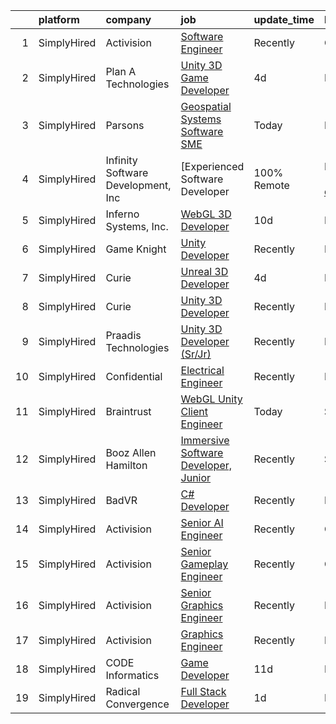 

|    | platform    | company                            | job                                                                                                                                                                  | update_time   | location          |
|---:|:------------|:-----------------------------------|:---------------------------------------------------------------------------------------------------------------------------------------------------------------------|:--------------|:------------------|
|  1 | SimplyHired | Activision                         | [Software Engineer](https://www.simplyhired.com/job/jKWPTK7m6Mmh1Qm-8xuDi4xj4DaLSM1cUtXjICwXVUeVQLAirYtxBA?q=3d+developer)                                           | Recently      | Carlsbad, CA      |
|  2 | SimplyHired | Plan A Technologies                | [Unity 3D Game Developer](https://www.simplyhired.com/job/HPqFVoH6pbU6NpRJK6IgLvj9KoBQo3Pl0cyyojXEm84WcISE7oEoVQ?q=3d+developer)                                     | 4d            | Las Vegas, NM     |
|  3 | SimplyHired | Parsons                            | [Geospatial Systems Software SME](https://www.simplyhired.com/job/TiLdC6fhuXFxW1qccWQi9ZfItEJeEInwncVdrPqAHZaRaQQZduNSfg?q=3d+developer)                             | Today         | Remote            |
|  4 | SimplyHired | Infinity Software Development, Inc | [Experienced Software Developer|100% Remote|Must be awesome!](https://www.simplyhired.com/job/qmY25Kk65EOtFEqVQrw4OmBuvJv1fF75EYDoR6oWWMYN9XXcXorbaw?q=3d+developer) | 8d            | Remote            |
|  5 | SimplyHired | Inferno Systems, Inc.              | [WebGL 3D Developer](https://www.simplyhired.com/job/ak8duL0DlWn7_pC7Um-qnxOBenuokD_uazbdFBfIyNvi4xiqwnxBiA?q=3d+developer)                                          | 10d           | Remote            |
|  6 | SimplyHired | Game Knight                        | [Unity Developer](https://www.simplyhired.com/job/TPCXx7J4ThFMPYooV0uo104Ok8Dxfe42kioQh-km8u8BHfk4_xf0xQ?q=3d+developer)                                             | Recently      | Remote            |
|  7 | SimplyHired | Curie                              | [Unreal 3D Developer](https://www.simplyhired.com/job/RFJks8iZ6_VS7JsS36v1L0GSrIG3sYytzTQvgn6ZSgUmHhRMrVDDRA?q=3d+developer)                                         | 4d            | Remote            |
|  8 | SimplyHired | Curie                              | [Unity 3D Developer](https://www.simplyhired.com/job/nZ2Ym30ykgJCOuKOjDUvIuHGfuJWRhVKs8xgfTdLiMfzh2fdPaP2Ug?q=3d+developer)                                          | Recently      | Remote            |
|  9 | SimplyHired | Praadis Technologies               | [Unity 3D Developer (Sr/Jr)](https://www.simplyhired.com/job/31hotB1dwgPWYBaitSQQZU9riUutiqrBqEYaldY05gk1bCzps8fI9g?q=3d+developer)                                  | Recently      | Princeton, NJ     |
| 10 | SimplyHired | Confidential                       | [Electrical Engineer](https://www.simplyhired.com/job/tJq91gIh5yldBakU5IHwyCQxmMoLGSd9U7hXAHPq_6GcWWx96k-JwA?q=3d+developer)                                         | Recently      | Fremont, CA       |
| 11 | SimplyHired | Braintrust                         | [WebGL Unity Client Engineer](https://www.simplyhired.com/job/PUXSdI9bEgCBcvzYD_y1416oqEHvMfEehCnkdP_SJbqOxBboQBH7DQ?q=3d+developer)                                 | Today         | San Francisco, CA |
| 12 | SimplyHired | Booz Allen Hamilton                | [Immersive Software Developer, Junior](https://www.simplyhired.com/job/jyrzg-Rxb8uhKD1XJo9D2R_712CWd7vxswa78cub9aGHPr0Ff3lE0A?q=3d+developer)                        | Recently      | San Antonio, TX   |
| 13 | SimplyHired | BadVR                              | [C# Developer](https://www.simplyhired.com/job/yResg5fOOutELm6UG4GvySDaO4hTSDAaTl3h4ozsgOqhvGw6WTRn7g?q=3d+developer)                                                | Recently      | Remote            |
| 14 | SimplyHired | Activision                         | [Senior AI Engineer](https://www.simplyhired.com/job/RYF_eJPVlY4W9b5iUe9bXpf63lhr48d2HsJbL0ZhO36tKyOJDvnrjQ?q=3d+developer)                                          | Recently      | Carlsbad, CA      |
| 15 | SimplyHired | Activision                         | [Senior Gameplay Engineer](https://www.simplyhired.com/job/PKVT3OXz53M_wMVWhWgxG8uT1AIA8gkOOKz57WdB-6bmagpiClJmvA?q=3d+developer)                                    | Recently      | Carlsbad, CA      |
| 16 | SimplyHired | Activision                         | [Senior Graphics Engineer](https://www.simplyhired.com/job/l2zzUcj5MAZhR6qhB0moUj4qb8R7nY_9JgY5TSxTlhalHNk4t1G7Uw?q=3d+developer)                                    | Recently      | Los Angeles, CA   |
| 17 | SimplyHired | Activision                         | [Graphics Engineer](https://www.simplyhired.com/job/3nyPrBR4XcW_YppdUw-1_9Upcw8ZgcTbievP1SqN2NedsDPSUwDrMg?q=3d+developer)                                           | Recently      | Los Angeles, CA   |
| 18 | SimplyHired | CODE Informatics                   | [Game Developer](https://www.simplyhired.com/job/xh0b1bwcTTdWdjTo6rG6pu_jTeStx37gq2x_A__dcCAtQViNWEfeEQ?q=3d+developer)                                              | 11d           | Remote            |
| 19 | SimplyHired | Radical Convergence                | [Full Stack Developer](https://www.simplyhired.com/job/KsTS55CdfWgGhsT4B8JlHpPJm6AXt7hHnVBUCoKfzjUBeLYQxuKlKw?q=3d+developer)                                        | 1d            | Remote            |